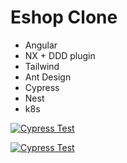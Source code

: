 # Eshop Clone

- Angular
- NX + DDD plugin
- Tailwind
- Ant Design
- Cypress
- Nest
- k8s

[![Cypress Test](https://raw.githubusercontent.com/iromashko/eshop-clone/master/eshop.png)]()

[![Cypress Test](https://raw.githubusercontent.com/iromashko/eshop-clone/master/eshop-admin.png)]()
